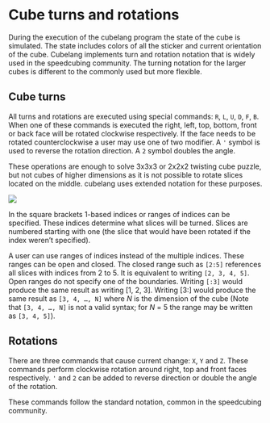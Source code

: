 # Cube turns and rotations

During the execution of the cubelang program the state of the cube is simulated. The state includes colors of all the sticker and current orientation of the cube. Cubelang implements turn and rotation notation that is widely used in the speedcubing community. The turning notation for the larger cubes is different to the commonly used but more flexible.

## Cube turns
All turns and rotations are executed using special commands: `R`, `L`, `U`, `D`, `F`, `B`. When one of these commands is executed the right, left, top, bottom, front or back face will be rotated clockwise respectively. If the face needs to be rotated counterclockwise a user may use one of two modifier. A `'` symbol is used to reverse the rotation direction. A `2` symbol doubles the angle.

These operations are enough to solve 3x3x3 or 2x2x2 twisting cube puzzle, but not cubes of higher dimensions as it is not possible to rotate slices located on the middle. cubelang uses extended notation for these purposes.

![](./diagrams/out/turns.svg)

In the square brackets 1-based indices or ranges of indices can be specified. These indices determine what slices will be turned. Slices are numbered starting with one (the slice that would have been rotated if the index weren’t specified).

A user can use ranges of indices instead of the multiple indices. These ranges can be open and closed. The closed range such as `[2:5]` references all slices with indices from 2 to 5. It is equivalent to writing `[2, 3, 4, 5]`. Open ranges do not specify one of the boundaries. Writing `[:3]` would produce the same result as writing [1, 2, 3]. Writing [3:] would produce the same result as `[3, 4, …, N]` where *N* is the dimension of the cube (Note that `[3, 4, …, N]` is not a valid syntax; for *N* = 5 the range may be written as `[3, 4, 5]`). 

## Rotations

There are three commands that cause current change: `X`, `Y` and `Z`. These commands perform clockwise rotation around right, top and front faces respectively. `'` and `2` can be added to reverse direction or double the angle of the rotation. 

These commands follow the standard notation, common in the speedcubing community.
